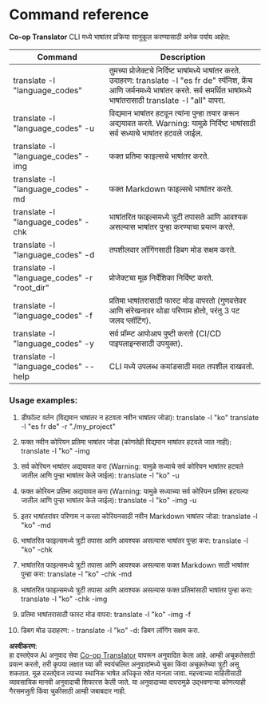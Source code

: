 <!--
CO_OP_TRANSLATOR_METADATA:
{
  "original_hash": "b38d8f042530a4bc872def7cb2c141cd",
  "translation_date": "2025-06-12T11:26:30+00:00",
  "source_file": "getting_started/command-reference.md",
  "language_code": "mr"
}
-->
# Command reference
**Co-op Translator** CLI मध्ये भाषांतर प्रक्रिया सानुकूल करण्यासाठी अनेक पर्याय आहेत:

Command                                       | Description
----------------------------------------------|-------------------------------------------------------------------------------------------------------------------------------------------------------------------------------------------------------
translate -l "language_codes"                 | तुमच्या प्रोजेक्टचे निर्दिष्ट भाषांमध्ये भाषांतर करते. उदाहरण: translate -l "es fr de" स्पॅनिश, फ्रेंच आणि जर्मनमध्ये भाषांतर करते. सर्व समर्थित भाषांमध्ये भाषांतरासाठी translate -l "all" वापरा.
translate -l "language_codes" -u              | विद्यमान भाषांतर हटवून त्यांना पुन्हा तयार करून अद्ययावत करते. Warning: यामुळे निर्दिष्ट भाषांसाठी सर्व सध्याचे भाषांतर हटवले जाईल.
translate -l "language_codes" -img            | फक्त प्रतिमा फाइल्सचे भाषांतर करते.
translate -l "language_codes" -md             | फक्त Markdown फाइल्सचे भाषांतर करते.
translate -l "language_codes" -chk            | भाषांतरित फाइल्समध्ये त्रुटी तपासते आणि आवश्यक असल्यास भाषांतर पुन्हा करण्याचा प्रयत्न करते.
translate -l "language_codes" -d              | तपशीलवार लॉगिंगसाठी डिबग मोड सक्षम करते.
translate -l "language_codes" -r "root_dir"   | प्रोजेक्टचा मूळ निर्देशिका निर्दिष्ट करते.
translate -l "language_codes" -f              | प्रतिमा भाषांतरासाठी फास्ट मोड वापरतो (गुणवत्तेवर आणि संरेखनावर थोडा परिणाम होतो, परंतु 3 पट जलद प्लॉटिंग).
translate -l "language_codes" -y              | सर्व प्रॉम्प्ट आपोआप पुष्टी करतो (CI/CD पाइपलाइन्ससाठी उपयुक्त).
translate -l "language_codes" --help          | CLI मध्ये उपलब्ध कमांडसाठी मदत तपशील दाखवतो.

### Usage examples:

  1. डीफॉल्ट वर्तन (विद्यमान भाषांतर न हटवता नवीन भाषांतर जोडा):   translate -l "ko"    translate -l "es fr de" -r "./my_project"

  2. फक्त नवीन कोरियन प्रतिमा भाषांतर जोडा (कोणतेही विद्यमान भाषांतर हटवले जात नाही):    translate -l "ko" -img

  3. सर्व कोरियन भाषांतर अद्ययावत करा (Warning: यामुळे सध्याचे सर्व कोरियन भाषांतर हटवले जातील आणि पुन्हा भाषांतर केले जाईल):    translate -l "ko" -u

  4. फक्त कोरियन प्रतिमा अद्ययावत करा (Warning: यामुळे सध्याच्या सर्व कोरियन प्रतिमा हटवल्या जातील आणि पुन्हा भाषांतर केले जाईल):    translate -l "ko" -img -u

  5. इतर भाषांतरांवर परिणाम न करता कोरियनसाठी नवीन Markdown भाषांतर जोडा:    translate -l "ko" -md

  6. भाषांतरित फाइल्समध्ये त्रुटी तपासा आणि आवश्यक असल्यास भाषांतर पुन्हा करा: translate -l "ko" -chk

  7. भाषांतरित फाइल्समध्ये त्रुटी तपासा आणि आवश्यक असल्यास फक्त Markdown साठी भाषांतर पुन्हा करा: translate -l "ko" -chk -md

  8. भाषांतरित फाइल्समध्ये त्रुटी तपासा आणि आवश्यक असल्यास फक्त प्रतिमांसाठी भाषांतर पुन्हा करा: translate -l "ko" -chk -img

  9. प्रतिमा भाषांतरासाठी फास्ट मोड वापरा:    translate -l "ko" -img -f

  10. डिबग मोड उदाहरण: - translate -l "ko" -d: डिबग लॉगिंग सक्षम करा.

**अस्वीकरण**:  
हा दस्तऐवज AI अनुवाद सेवा [Co-op Translator](https://github.com/Azure/co-op-translator) वापरून अनुवादित केला आहे. आम्ही अचूकतेसाठी प्रयत्न करतो, तरी कृपया लक्षात घ्या की स्वयंचलित अनुवादांमध्ये चुका किंवा अचूकतेच्या त्रुटी असू शकतात. मूळ दस्तऐवज त्याच्या स्थानिक भाषेत अधिकृत स्रोत मानला जावा. महत्त्वाच्या माहितीसाठी व्यावसायिक मानवी अनुवादाची शिफारस केली जाते. या अनुवादाच्या वापरामुळे उद्भवणाऱ्या कोणत्याही गैरसमजुती किंवा चुकीसाठी आम्ही जबाबदार नाही.